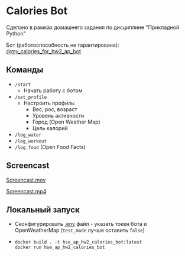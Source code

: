 # Calories Bot

Сделано в рамках домашнего задания по дисциплине "Прикладной Python"

Бот (работоспособность не гарантирована): [@my_calories_for_hw2_ap_bot](https://t.me/my_calories_for_hw2_ap_bot)

## Команды

- `/start`
    - Начать работу с ботом
- `/set_profile`
    - Настроить профиль:
        - Вес, рос, возраст
        - Уровень активности
        - Город (Open Weather Map)
        - Цель калорий
- `/log_water`
- `/log_workout`
- `/log_food` (Open Food Facts)

## Screencast

[Screencast.mov](Screencast.mov)

[Screencast.mp4](Screencast.mp4)

## Локальный запуск

- Сконфигурировать [.env](.env) файл - указать токен бота и OpenWeatherMap (`test_mode` лучше оставить `false`)
- ```commandline
  docker build . -t hse_ap_hw2_calories_bot:latest
  docker run hse_ap_hw2_calories_bot
  ```

